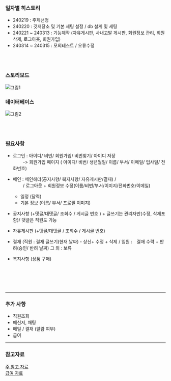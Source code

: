 ### 일자별 히스토리
- 240219 : 주제선정
- 240220 : 깃저장소 및 기본 세팅 설정 / db 설계 및 세팅
- 240221 ~ 240313 : 기능제작 (자유게시판, 사내고발 게시판, 회원정보 관리, 회원 삭제, 로그아웃, 회원가입)
- 240314 ~ 240315 : 모의테스트 / 오류수정
<br/>
<br/>

### 스토리보드

![그림1](https://github.com/nanaball/intranet/assets/145513701/4ab7521b-46a7-450e-8f84-7790ac97af6d)

### 데이터베이스
![그림2](https://github.com/nanaball/intranet/assets/145513701/d7a1cb39-4a14-4da9-ab05-37a59117391a)

<br/>
<br/>

### 필요사항
- 로그인 : 아이디/ 비번/ 회원가입/ 비번찾기/ 아이디 저장<br/>
&nbsp;&nbsp;&nbsp;&nbsp;&nbsp;&nbsp;&nbsp;&nbsp;-> 회원가입 페이지 ( 아이디/ 비번/ 생년월일/ 이름/ 부서/ 이메일/ 입사일/ 전화번호)

- 메인 : 메인헤더(공지사항/ 복지사항/ 자유게시판/결재) / <br/>
&nbsp;&nbsp;&nbsp;&nbsp;&nbsp;&nbsp;&nbsp;&nbsp;/ 로그아웃 + 회원정보 수정(이름/비번/부서/이미지/전화번호/이메일)
	- 일정 (달력)
   	- 기본 정보 (이름/ 부서/ 프로필 이미지)	

- 공지사항 (+댓글/대댓글/ 조회수 / 게시글 번호 ) 
			+ 글쓰기는 관리자만(수정, 삭제포함)/ 댓글은 직원도 가능 
- 자유게시판 (+댓글/대댓글 / 조회수 / 게시글 번호)
-	결재 (직원 : 결재 글쓰기(현재 날짜) - 상신+ 수정 + 삭제 /
		임원 :　결재 수락 + 반려(승인/ 반려 날짜)
		그 외 : 보류   
- 복지사항 (상품 구매)

<br/>
<br/>


<br/>
<br/>

<hr/>

### 추가 사항
- 직원조회
- 메신저, 채팅 
- 메일 / 결재 (알람 여부)
- 급여

<hr/>

### 참고자료
[주 참고 자료](https://cloud.dbinc.co.kr/%ea%b7%b8%eb%a3%b9%ec%9b%a8%ec%96%b4) <br/>
[급여 자료](https://wantedspace.ai/features/payroll)

